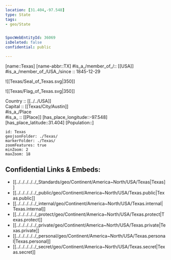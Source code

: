 ```yaml
---
location: [31.404,-97.548] 
type: State
tags:
- geo/State


SpocWebEntityId: 36069
isDeleted: false
confidential: public

---
```

[name::Texas] 
[name-abbr::TX] 
#is_a_/member_of_/:: [[USA]]
#is_a_/member_of_/USA_/since :: 1845-12-29  


![[Texas/Seal_of_Texas.svg|350]] 

![[Texas/Flag_of_Texas.svg|350]] 


Country :: [[../../USA]]  
Capital :: [[Texas/City/Austin]]  
#is_a_/Place  
#is_a_ :: [[Place]] 
[has_place_longitude::-97.548] 
[has_place_latitude::31.404] 
[Population::] 



```leaflet
id: Texas
geojsonFolder: ./Texas/
markerFolder: ./Texas/
zoomFeatures: true 
minZoom: 2 
maxZoom: 18
```


## Confidential Links & Embeds: 
- [[../../../../../_Standards/geo/Continent/America~North/USA/Texas|Texas]] 
- [[../../../../../_public/geo/Continent/America~North/USA/Texas.public|Texas.public]] 
- [[../../../../../_internal/geo/Continent/America~North/USA/Texas.internal|Texas.internal]] 
- [[../../../../../_protect/geo/Continent/America~North/USA/Texas.protect|Texas.protect]] 
- [[../../../../../_private/geo/Continent/America~North/USA/Texas.private|Texas.private]] 
- [[../../../../../_personal/geo/Continent/America~North/USA/Texas.personal|Texas.personal]] 
- [[../../../../../_secret/geo/Continent/America~North/USA/Texas.secret|Texas.secret]] 
